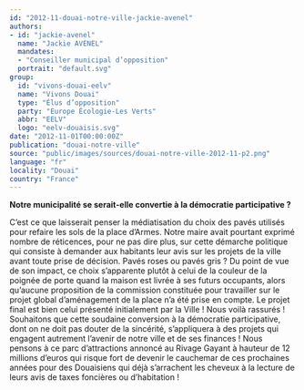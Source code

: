 ```yaml
---
id: "2012-11-douai-notre-ville-jackie-avenel"
authors:
- id: "jackie-avenel"
  name: "Jackie AVENEL"
  mandates: 
  - "Conseiller municipal d’opposition"
  portrait: "default.svg"
group:
  id: "vivons-douai-eelv"
  name: "Vivons Douai"
  type: "Élus d’opposition"
  party: "Europe Écologie-Les Verts"
  abbr: "EELV"
  logo: "eelv-douaisis.svg"
date: "2012-11-01T00:00:00Z"
publication: "douai-notre-ville"
source: "public/images/sources/douai-notre-ville-2012-11-p2.png"
language: "fr"
locality: "Douai"
country: "France"
---
```


**Notre municipalité se serait-elle convertie à la démocratie participative ?**

C’est ce que laisserait penser la médiatisation du choix des pavés utilisés pour refaire les sols de la place d’Armes. Notre maire avait pourtant exprimé nombre de réticences, pour ne pas dire plus, sur cette démarche politique qui consiste à demander aux habitants leur avis sur les projets de la ville avant toute prise de décision.
Pavés roses ou pavés gris ? Du point de vue de son impact, ce choix s’apparente plutôt à celui de la couleur de la poignée de porte quand la maison est livrée à ses futurs occupants, alors qu’aucune proposition de la commission constituée pour travailler sur le projet global d’aménagement de la place n’a été prise en compte. Le projet final est bien celui présenté initialement par la Ville ! Nous voilà rassurés !
Souhaitons que cette soudaine conversion à la démocratie participative, dont on ne doit pas douter de la sincérité, s’appliquera à des projets qui engagent autrement l’avenir de notre ville et de ses finances ! Nous pensons à ce parc d’attractions annoncé au Rivage Gayant à hauteur de 12 millions d’euros qui risque fort de devenir le cauchemar de ces prochaines années pour des Douaisiens qui déjà s’arrachent les cheveux à la lecture de leurs avis de taxes foncières ou d’habitation !
